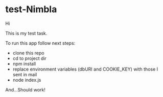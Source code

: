 # test-Nimbla

Hi

This is my test task.

To run this app follow next steps:

- clone this repo
- cd to project dir
- npm install
- replace environment variables (dbURI and COOKIE_KEY) with those I sent in mail
- node index.js

And...Should work!
